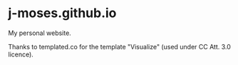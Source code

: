 # j-moses.github.io

My personal website.

Thanks to templated.co for the template "Visualize" (used under CC Att. 3.0 licence).
